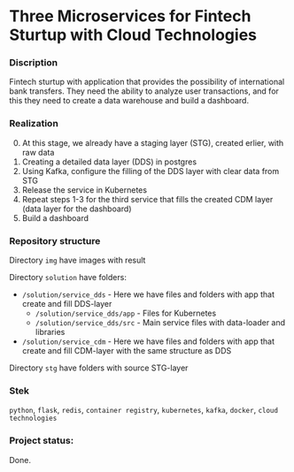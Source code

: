 # Three Microservices for Fintech Sturtup with Cloud Technologies

### Discription

Fintech sturtup with application that provides the possibility of international bank transfers.
They need the ability to analyze user transactions, and for this they need to create a data warehouse and build a dashboard.

### Realization

0. At this stage, we already have a staging layer (STG), created erlier, with raw data
1. Creating a detailed data layer (DDS) in postgres
2. Using Kafka, configure the filling of the DDS layer with clear data from STG
3. Release the service in Kubernetes
4. Repeat steps 1-3 for the third service that fills the created CDM layer (data layer for the dashboard)
5. Build a dashboard

### Repository structure

Directory `img` have images with result

Directory `solution` have folders:
- `/solution/service_dds` - Here we have files and folders with app that create and fill DDS-layer
  - `/solution/service_dds/app` - Files for Kubernetes
  - `/solution/service_dds/src` - Main service files with data-loader and libraries
- `/solution/service_cdm` - Here we have files and folders with app that create and fill CDM-layer with the same structure as DDS

Directory `stg` have folders with source STG-layer

### Stek

`python`, `flask`, `redis`, `container registry`, `kubernetes`, `kafka`, `docker`, `cloud technologies`

### Project status: 

Done.
